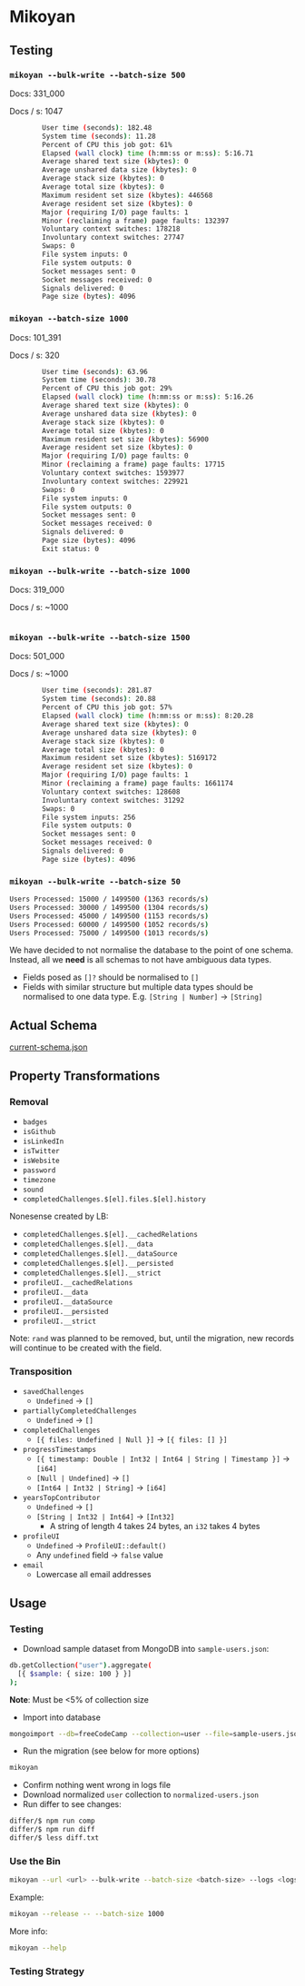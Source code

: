 # Mikoyan

## Testing

### `mikoyan --bulk-write --batch-size 500`

Docs: 331_000

Docs / s: 1047

```bash
        User time (seconds): 182.48
        System time (seconds): 11.28
        Percent of CPU this job got: 61%
        Elapsed (wall clock) time (h:mm:ss or m:ss): 5:16.71
        Average shared text size (kbytes): 0
        Average unshared data size (kbytes): 0
        Average stack size (kbytes): 0
        Average total size (kbytes): 0
        Maximum resident set size (kbytes): 446568
        Average resident set size (kbytes): 0
        Major (requiring I/O) page faults: 1
        Minor (reclaiming a frame) page faults: 132397
        Voluntary context switches: 178218
        Involuntary context switches: 27747
        Swaps: 0
        File system inputs: 0
        File system outputs: 0
        Socket messages sent: 0
        Socket messages received: 0
        Signals delivered: 0
        Page size (bytes): 4096
```

### `mikoyan --batch-size 1000`

Docs: 101_391

Docs / s: 320

```bash
        User time (seconds): 63.96
        System time (seconds): 30.78
        Percent of CPU this job got: 29%
        Elapsed (wall clock) time (h:mm:ss or m:ss): 5:16.26
        Average shared text size (kbytes): 0
        Average unshared data size (kbytes): 0
        Average stack size (kbytes): 0
        Average total size (kbytes): 0
        Maximum resident set size (kbytes): 56900
        Average resident set size (kbytes): 0
        Major (requiring I/O) page faults: 0
        Minor (reclaiming a frame) page faults: 17715
        Voluntary context switches: 1593977
        Involuntary context switches: 229921
        Swaps: 0
        File system inputs: 0
        File system outputs: 0
        Socket messages sent: 0
        Socket messages received: 0
        Signals delivered: 0
        Page size (bytes): 4096
        Exit status: 0
```

### `mikoyan --bulk-write --batch-size 1000`

Docs: 319_000

Docs / s: ~1000

```bash

```

### `mikoyan --bulk-write --batch-size 1500`

Docs: 501_000

Docs / s: ~1000

```bash
        User time (seconds): 281.87
        System time (seconds): 20.88
        Percent of CPU this job got: 57%
        Elapsed (wall clock) time (h:mm:ss or m:ss): 8:20.28
        Average shared text size (kbytes): 0
        Average unshared data size (kbytes): 0
        Average stack size (kbytes): 0
        Average total size (kbytes): 0
        Maximum resident set size (kbytes): 5169172
        Average resident set size (kbytes): 0
        Major (requiring I/O) page faults: 1
        Minor (reclaiming a frame) page faults: 1661174
        Voluntary context switches: 128608
        Involuntary context switches: 31292
        Swaps: 0
        File system inputs: 256
        File system outputs: 0
        Socket messages sent: 0
        Socket messages received: 0
        Signals delivered: 0
        Page size (bytes): 4096
```

### `mikoyan --bulk-write --batch-size 50`

```bash
Users Processed: 15000 / 1499500 (1363 records/s)
Users Processed: 30000 / 1499500 (1304 records/s)
Users Processed: 45000 / 1499500 (1153 records/s)
Users Processed: 60000 / 1499500 (1052 records/s)
Users Processed: 75000 / 1499500 (1013 records/s)
```

We have decided to not normalise the database to the point of one schema. Instead, all we **need** is all schemas to not have ambiguous data types.

- Fields posed as `[]?` should be normalised to `[]`
- Fields with similar structure but multiple data types should be normalised to one data type. E.g. `[String | Number]` -> `[String]`

## Actual Schema

[current-schema.json](./current-schema.json)

## Property Transformations

### Removal

- `badges`
- `isGithub`
- `isLinkedIn`
- `isTwitter`
- `isWebsite`
- `password`
- `timezone`
- `sound`
- `completedChallenges.$[el].files.$[el].history`

Nonesense created by LB:

- `completedChallenges.$[el].__cachedRelations`
- `completedChallenges.$[el].__data`
- `completedChallenges.$[el].__dataSource`
- `completedChallenges.$[el].__persisted`
- `completedChallenges.$[el].__strict`
- `profileUI.__cachedRelations`
- `profileUI.__data`
- `profileUI.__dataSource`
- `profileUI.__persisted`
- `profileUI.__strict`

Note: `rand` was planned to be removed, but, until the migration, new records will continue to be created with the field.

### Transposition

- `savedChallenges`
  - `Undefined` -> `[]`
- `partiallyCompletedChallenges`
  - `Undefined` -> `[]`
- `completedChallenges`
  - `[{ files: Undefined | Null }]` -> `[{ files: [] }]`
- `progressTimestamps`
  - `[{ timestamp: Double | Int32 | Int64 | String | Timestamp }]` -> `[i64]`
  - `[Null | Undefined]` -> `[]`
  - `[Int64 | Int32 | String]` -> `[i64]`
- `yearsTopContributor`
  - `Undefined` -> `[]`
  - `[String | Int32 | Int64]` -> `[Int32]`
    - A string of length 4 takes 24 bytes, an `i32` takes 4 bytes
- `profileUI`
  - `Undefined` -> `ProfileUI::default()`
  - Any `undefined` field -> `false` value
- `email`
  - Lowercase all email addresses

## Usage

### Testing

- Download sample dataset from MongoDB into `sample-users.json`:

```sh
db.getCollection("user").aggregate(
  [{ $sample: { size: 100 } }]
);
```

**Note**: Must be <5% of collection size

- Import into database

```sh
mongoimport --db=freeCodeCamp --collection=user --file=sample-users.json
```

- Run the migration (see below for more options)

```sh
mikoyan
```

- Confirm nothing went wrong in logs file
- Download normalized `user` collection to `normalized-users.json`
- Run differ to see changes:

```sh
differ/$ npm run comp
differ/$ npm run diff
differ/$ less diff.txt
```

### Use the Bin

```bash
mikoyan --url <url> --bulk-write --batch-size <batch-size> --logs <logs-path>
```

Example:

```bash
mikoyan --release -- --batch-size 1000
```

More info:

```bash
mikoyan --help
```

### Testing Strategy
